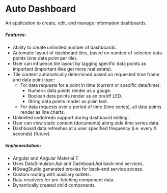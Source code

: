 # Auto Dashboard

An application to create, edit, and manage information dashboards.

##### Features:

- Ability to create unlimited number of dashboards.
- Automatic layout of dashboard tiles, based on number of selected data points (one data point per tile).
- User can influence tile layout by tagging specific data points as important (important tiles get more real estate).
- Tile content automatically determined based on requested time frame and data point type:
  - For data requests for a point in time (current or specific date/time):
    - Numeric data points render as a gauge.
    - Boolean data points render as an on/off LED.
    - String data points render as plain text.
  - For data requests over a period of time (time series), all data points render as line charts.
- Unlimited undo/redo support during dashboard editing.
- User can view static content (documents) along side time series data.
- Dashboard data refreshes at a user specified frequency (i.e. every X seconds) (future).

##### Implementation:

- Angular and Angular Material 7.
- Uses DataSimulator.Api and Dashboad.Api back-end services.
- NSwagStudio generated proxies for back-end service access.
- Custom routing with auxiliary outlets.
- Data resolvers for pre-fetching component data.
- Dynamically created child components.
